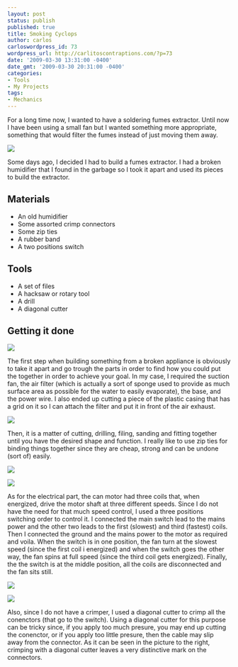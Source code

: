 ```yaml
---
layout: post
status: publish
published: true
title: Smoking Cyclops
author: carlos
carloswordpress_id: 73
wordpress_url: http://carlitoscontraptions.com/?p=73
date: '2009-03-30 13:31:00 -0400'
date_gmt: '2009-03-30 20:31:00 -0400'
categories:
- Tools
- My Projects
tags:
- Mechanics
---
```

For a long time now, I wanted to have a soldering fumes extractor. Until now I have been using a small fan but I wanted something more appropriate, something that would filter the fumes instead of just moving them away.

[![](http://3.bp.blogspot.com/_940DBYqYeYo/SdEpBW5Gm_I/AAAAAAAABfk/YNp4fnnmrFw/s320/IMG_1747.JPG)](http://3.bp.blogspot.com/_940DBYqYeYo/SdEpBW5Gm_I/AAAAAAAABfk/YNp4fnnmrFw/s1600-h/IMG_1747.JPG)

Some days ago, I decided I had to build a fumes extractor. I had a broken humidifier that I found in the garbage so I took it apart and used its pieces to build the extractor.

## Materials

*   An old humidifier
*   Some assorted crimp connectors
*   Some zip ties
*   A rubber band
*   A two positions switch

## Tools

*   A set of files
*   A hacksaw or rotary tool
*   A drill
*   A diagonal cutter

## Getting it done

[![](http://4.bp.blogspot.com/_940DBYqYeYo/SdEmJPFgaQI/AAAAAAAABe0/UfG5jHHsFCE/s320/IMG_1742.JPG)](http://4.bp.blogspot.com/_940DBYqYeYo/SdEmJPFgaQI/AAAAAAAABe0/UfG5jHHsFCE/s1600-h/IMG_1742.JPG)

The first step when building something from a broken appliance is obviously to take it apart and go trough the parts in order to find how you could put the together in order to achieve your goal. In my case, I required the suction fan, the air filter (which is actually a sort of sponge used to provide as much surface area as possible for the water to easily evaporate), the base, and the power wire. I also ended up cutting a piece of the plastic casing that has a grid on it so I can attach the filter and put it in front of the air exhaust.

[![](http://3.bp.blogspot.com/_940DBYqYeYo/SdEol6XMBhI/AAAAAAAABfc/YoIip88kVag/s320/IMG_1746.JPG)](http://3.bp.blogspot.com/_940DBYqYeYo/SdEol6XMBhI/AAAAAAAABfc/YoIip88kVag/s1600-h/IMG_1746.JPG)

Then, it is a matter of cutting, drilling, filing, sanding and fitting together until you have the desired shape and function. I really like to use zip ties for binding things together since they are cheap, strong and can be undone (sort of) easily.

[![](http://2.bp.blogspot.com/_940DBYqYeYo/SdEmlwarrrI/AAAAAAAABe8/sl0sVRvkk2M/s200/IMG_1743.JPG)](http://2.bp.blogspot.com/_940DBYqYeYo/SdEmlwarrrI/AAAAAAAABe8/sl0sVRvkk2M/s1600-h/IMG_1743.JPG)

[![](http://4.bp.blogspot.com/_940DBYqYeYo/SdEnnZS7BYI/AAAAAAAABfM/KMx71iP2rco/s200/IMG_1744.JPG)](http://4.bp.blogspot.com/_940DBYqYeYo/SdEnnZS7BYI/AAAAAAAABfM/KMx71iP2rco/s1600-h/IMG_1744.JPG)

As for the electrical part, the can motor had three coils that, when energized, drive the motor shaft at three different speeds. Since I do not have the need for that much speed control, I used a three positions switching order to control it. I connected the main switch lead to the mains power and the other two leads to the first (slowest) and third (fastest) coils. Then I connected the ground and the mains power to the motor as required and voila. When the switch is in one position, the fan turn at the slowest speed (since the first coil i energized) and when the switch goes the other way, the fan spins at full speed (since the third coil gets energized). Finally, the the switch is at the middle position, all the coils are disconnected and the fan sits still.

[![](http://4.bp.blogspot.com/_940DBYqYeYo/SdEmJPFgaQI/AAAAAAAABe0/UfG5jHHsFCE/s320/IMG_1742.JPG)](http://4.bp.blogspot.com/_940DBYqYeYo/SdEmJPFgaQI/AAAAAAAABe0/UfG5jHHsFCE/s1600-h/IMG_1742.JPG)

[![](http://4.bp.blogspot.com/_940DBYqYeYo/SdEoDeH3ESI/AAAAAAAABfU/1st7-W99WfM/s200/IMG_1745.JPG)](http://4.bp.blogspot.com/_940DBYqYeYo/SdEoDeH3ESI/AAAAAAAABfU/1st7-W99WfM/s1600-h/IMG_1745.JPG)

Also, since I do not have a crimper, I used a diagonal cutter to crimp all the conenctors (that go to the switch). Using a diagonal cutter for this purpose can be tricky since, if you apply too much presure, you may end up cutting the conenctor, or if you apply too little presure, then the cable may slip away from the connector. As it can be seen in the picture to the right, crimping with a diagonal cutter leaves a very distinctive mark on the connectors.